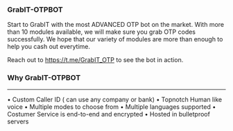 ### GrabIT-OTPBOT

Start to GrabIT with the most ADVANCED OTP bot on the market.
With more than 10 modules available, we will make sure you grab OTP codes successfully.
We hope that our variety of modules are more than enough to help you cash out everytime.

Reach out to https://t.me/GrabIT_OTP to see the bot in action.

### Why GrabIT-OTPBOT
---

• Custom Caller ID ( can use any company or bank)
• Topnotch Human like voice 
• Multiple modes to choose from
• Multiple languages supported 
•  Costumer Service is end-to-end and encrypted
• Hosted in bulletproof servers
